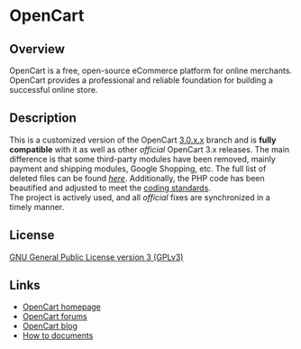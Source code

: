 # OpenCart

## Overview

OpenCart is a free, open-source eCommerce platform for online merchants. OpenCart provides a professional and reliable foundation for building a successful online store.

## Description

This is a customized version of the OpenCart [3.0.x.x](https://github.com/opencart/opencart/tree/3.0.x.x) branch and is **fully compatible** with it as well as other *official* OpenCart 3.x releases. The main difference is that some third-party modules have been removed, mainly payment and shipping modules, Google Shopping, etc. The full list of deleted files can be found [*here*](deleted.txt). Additionally, the PHP code has been beautified and adjusted to meet the [coding standards](https://github.com/opencart/opencart/wiki/Coding-standards).  
The project is actively used, and all *official* fixes are synchronized in a timely manner.

## License

[GNU General Public License version 3 (GPLv3)](https://github.com/ocmod-space/opencart-3/blob/main/LICENSE.md)

## Links

- [OpenCart homepage](http://www.opencart.com/)
- [OpenCart forums](http://forum.opencart.com/)
- [OpenCart blog](http://www.opencart.com/index.php?route=feature/blog)
- [How to documents](http://docs.opencart.com/)
